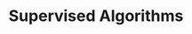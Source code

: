 ---
word: "true"

types: "word"

title: "Supervised Algorithms"

categories: ['']

tags: ['Supervised', 'Algorithms']

arabic: 'الخوارزميات اﻹشرافية'

arexps: []

enwords: ['Supervised Algorithms']

enexps: []

arlexicons: 'خ'

enlexicons: 'S'

authors: ['Ruqayya Roshdy']

translators: ['X']

citations: 'تطبيقات أساسية في المعالجة الآلية للغة العربية'

sources: 'مركز الملك عبدالله بن عبدالعزيز الدولي لخدمة اللغة العربية'

slug: ""
---